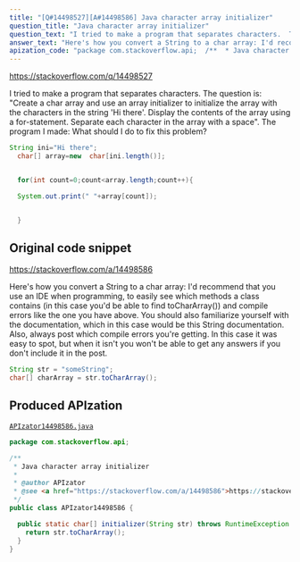 ```yaml
---
title: "[Q#14498527][A#14498586] Java character array initializer"
question_title: "Java character array initializer"
question_text: "I tried to make a program that separates characters.  The question is: \"Create a char array and use an array initializer to initialize the array with the characters in the string 'Hi there'. Display the contents of the array using a for-statement. Separate each character in the array with a space\". The program I made: What should I do to fix this problem?"
answer_text: "Here's how you convert a String to a char array: I'd recommend that you use an IDE when programming, to easily see which methods a class contains (in this case you'd be able to find toCharArray()) and compile errors like the one you have above. You should also familiarize yourself with the documentation, which in this case would be this String documentation. Also, always post which compile errors you're getting. In this case it was easy to spot, but when it isn't you won't be able to get any answers if you don't include it in the post."
apization_code: "package com.stackoverflow.api;  /**  * Java character array initializer  *  * @author APIzator  * @see <a href=\"https://stackoverflow.com/a/14498586\">https://stackoverflow.com/a/14498586</a>  */ public class APIzator14498586 {    public static char[] initializer(String str) throws RuntimeException {     return str.toCharArray();   } }"
---
```


https://stackoverflow.com/q/14498527

I tried to make a program that separates characters. 
The question is:
&quot;Create a char array and use an array initializer to initialize the array with the characters in the string &#x27;Hi there&#x27;. Display the contents of the array using a for-statement. Separate each character in the array with a space&quot;.
The program I made:
What should I do to fix this problem?


```java
String ini="Hi there";
  char[] array=new  char[ini.length()];


  for(int count=0;count<array.length;count++){

  System.out.print(" "+array[count]);


  }
```


## Original code snippet

https://stackoverflow.com/a/14498586

Here&#x27;s how you convert a String to a char array:
I&#x27;d recommend that you use an IDE when programming, to easily see which methods a class contains (in this case you&#x27;d be able to find toCharArray()) and compile errors like the one you have above. You should also familiarize yourself with the documentation, which in this case would be this String documentation.
Also, always post which compile errors you&#x27;re getting. In this case it was easy to spot, but when it isn&#x27;t you won&#x27;t be able to get any answers if you don&#x27;t include it in the post.

```java
String str = "someString"; 
char[] charArray = str.toCharArray();
```

## Produced APIzation

[`APIzator14498586.java`](https://github.com/pasqualesalza/apization-temp-data/raw/master/apizations/java/APIzator14498586.java)

```java
package com.stackoverflow.api;

/**
 * Java character array initializer
 *
 * @author APIzator
 * @see <a href="https://stackoverflow.com/a/14498586">https://stackoverflow.com/a/14498586</a>
 */
public class APIzator14498586 {

  public static char[] initializer(String str) throws RuntimeException {
    return str.toCharArray();
  }
}

```